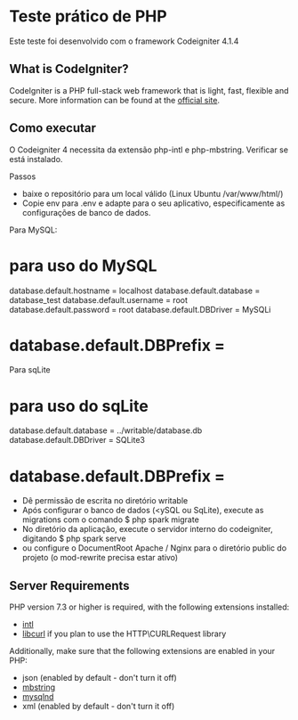 # Teste prático de PHP
Este teste foi desenvolvido com o framework Codeigniter 4.1.4

## What is CodeIgniter?

CodeIgniter is a PHP full-stack web framework that is light, fast, flexible and secure.
More information can be found at the [official site](http://codeigniter.com).

## Como executar

O Codeigniter 4 necessita da extensão php-intl e php-mbstring. Verificar se está instalado.

Passos

- baixe o repositório para um local válido (Linux Ubuntu /var/www/html/)
- Copie env para .env e adapte para o seu aplicativo, especificamente as configurações de banco de dados.

Para MySQL:
# para uso do MySQL
database.default.hostname = localhost
database.default.database = database_test
database.default.username = root
database.default.password = root
database.default.DBDriver = MySQLi
# database.default.DBPrefix =

Para sqLite
# para uso do sqLite
database.default.database = ../writable/database.db
database.default.DBDriver = SQLite3
# database.default.DBPrefix =

- Dê permissão de escrita no diretório writable
- Após configurar o banco de dados (<ySQL ou SqLite), execute as migrations  com o comando $ php spark migrate
- No diretório da aplicação, execute o servidor interno do codeigniter, digitando
$ php spark serve
- ou configure o DocumentRoot Apache / Nginx para o diretório public do projeto (o mod-rewrite precisa estar ativo)



## Server Requirements

PHP version 7.3 or higher is required, with the following extensions installed:

- [intl](http://php.net/manual/en/intl.requirements.php)
- [libcurl](http://php.net/manual/en/curl.requirements.php) if you plan to use the HTTP\CURLRequest library

Additionally, make sure that the following extensions are enabled in your PHP:

- json (enabled by default - don't turn it off)
- [mbstring](http://php.net/manual/en/mbstring.installation.php)
- [mysqlnd](http://php.net/manual/en/mysqlnd.install.php)
- xml (enabled by default - don't turn it off)
